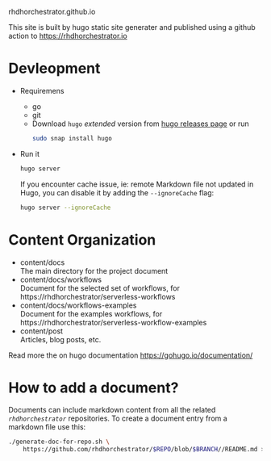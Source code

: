 rhdhorchestrator.github.io

This site is built by hugo static site generater and published using a github action to https://rhdhorchestrator.io

# Devleopment
- Requiremens
    - go
    - git
    - Download `hugo` *extended* version from [hugo releases page](https://github.com/gohugoio/hugo/releases/)       or run
      ```bash
      sudo snap install hugo
      ```

- Run it
    ```bash
    hugo server
    ```
    If you encounter cache issue, ie: remote Markdown file not updated in Hugo, you can disable it by adding the `--ignoreCache` flag:
    ```bash
    hugo server --ignoreCache
    ```

# Content Organization

- content/docs \
  The main directory for the project document
- content/docs/workflows \
  Document for the selected set of workflows, for https://rhdhorchestrator/serverless-workflows
- content/docs/workflows-examples \
  Document for the examples workflows, for https://rhdhorchestrator/serverless-workflow-examples
- content/post \
  Articles, blog posts, etc.

Read more the on hugo documentation https://gohugo.io/documentation/

# How to add a document?
Documents can include markdown content from all the related *`rhdhorchestrator`* repositories.
To create a document entry from a markdown file use this:

```bash
./generate-doc-for-repo.sh \
    https://github.com/rhdhorchestrator/$REPO/blob/$BRANCH//README.md > content/docs/newdoc.md
```
